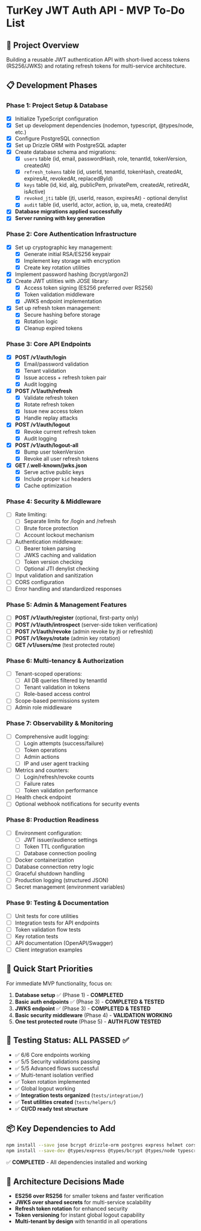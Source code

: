 # TurKey JWT Auth API - MVP To-Do List

## 🎯 Project Overview
Building a reusable JWT authentication API with short-lived access tokens (RS256/JWKS) and rotating refresh tokens for multi-service architecture.

## 📋 Development Phases

### Phase 1: Project Setup & Database
- [x] Initialize TypeScript configuration
- [x] Set up development dependencies (nodemon, typescript, @types/node, etc.)
- [x] Configure PostgreSQL connection
- [x] Set up Drizzle ORM with PostgreSQL adapter
- [x] Create database schema and migrations:
  - [x] `users` table (id, email, passwordHash, role, tenantId, tokenVersion, createdAt)
  - [x] `refresh_tokens` table (id, userId, tenantId, tokenHash, createdAt, expiresAt, revokedAt, replacedById)
  - [x] `keys` table (id, kid, alg, publicPem, privatePem, createdAt, retiredAt, isActive)
  - [x] `revoked_jti` table (jti, userId, reason, expiresAt) - optional denylist
  - [x] `audit` table (id, userId, actor, action, ip, ua, meta, createdAt)
- [x] **Database migrations applied successfully**
- [x] **Server running with key generation**

### Phase 2: Core Authentication Infrastructure
- [x] Set up cryptographic key management:
  - [x] Generate initial RSA/ES256 keypair
  - [x] Implement key storage with encryption
  - [x] Create key rotation utilities
- [x] Implement password hashing (bcrypt/argon2)
- [x] Create JWT utilities with JOSE library:
  - [x] Access token signing (ES256 preferred over RS256)
  - [x] Token validation middleware
  - [x] JWKS endpoint implementation
- [x] Set up refresh token management:
  - [x] Secure hashing before storage
  - [x] Rotation logic
  - [x] Cleanup expired tokens

### Phase 3: Core API Endpoints
- [x] **POST /v1/auth/login**
  - [x] Email/password validation
  - [x] Tenant validation
  - [x] Issue access + refresh token pair
  - [x] Audit logging
- [x] **POST /v1/auth/refresh**
  - [x] Validate refresh token
  - [x] Rotate refresh token
  - [x] Issue new access token
  - [x] Handle replay attacks
- [x] **POST /v1/auth/logout**
  - [x] Revoke current refresh token
  - [x] Audit logging
- [x] **POST /v1/auth/logout-all**
  - [x] Bump user tokenVersion
  - [x] Revoke all user refresh tokens
- [x] **GET /.well-known/jwks.json**
  - [x] Serve active public keys
  - [x] Include proper `kid` headers
  - [x] Cache optimization

### Phase 4: Security & Middleware
- [ ] Rate limiting:
  - [ ] Separate limits for /login and /refresh
  - [ ] Brute force protection
  - [ ] Account lockout mechanism
- [ ] Authentication middleware:
  - [ ] Bearer token parsing
  - [ ] JWKS caching and validation
  - [ ] Token version checking
  - [ ] Optional JTI denylist checking
- [ ] Input validation and sanitization
- [ ] CORS configuration
- [ ] Error handling and standardized responses

### Phase 5: Admin & Management Features
- [ ] **POST /v1/auth/register** (optional, first-party only)
- [ ] **POST /v1/auth/introspect** (server-side token verification)
- [ ] **POST /v1/auth/revoke** (admin revoke by jti or refreshId)
- [ ] **POST /v1/keys/rotate** (admin key rotation)
- [ ] **GET /v1/users/me** (test protected route)

### Phase 6: Multi-tenancy & Authorization
- [ ] Tenant-scoped operations:
  - [ ] All DB queries filtered by tenantId
  - [ ] Tenant validation in tokens
  - [ ] Role-based access control
- [ ] Scope-based permissions system
- [ ] Admin role middleware

### Phase 7: Observability & Monitoring
- [ ] Comprehensive audit logging:
  - [ ] Login attempts (success/failure)
  - [ ] Token operations
  - [ ] Admin actions
  - [ ] IP and user agent tracking
- [ ] Metrics and counters:
  - [ ] Login/refresh/revoke counts
  - [ ] Failure rates
  - [ ] Token validation performance
- [ ] Health check endpoint
- [ ] Optional webhook notifications for security events

### Phase 8: Production Readiness
- [ ] Environment configuration:
  - [ ] JWT issuer/audience settings
  - [ ] Token TTL configuration
  - [ ] Database connection pooling
- [ ] Docker containerization
- [ ] Database connection retry logic
- [ ] Graceful shutdown handling
- [ ] Production logging (structured JSON)
- [ ] Secret management (environment variables)

### Phase 9: Testing & Documentation
- [ ] Unit tests for core utilities
- [ ] Integration tests for API endpoints
- [ ] Token validation flow tests
- [ ] Key rotation tests
- [ ] API documentation (OpenAPI/Swagger)
- [ ] Client integration examples

## 🚀 Quick Start Priorities

For immediate MVP functionality, focus on:
1. **Database setup** ✅ (Phase 1) - **COMPLETED**
2. **Basic auth endpoints** ✅ (Phase 3) - **COMPLETED & TESTED**
3. **JWKS endpoint** ✅ (Phase 3) - **COMPLETED & TESTED**
4. **Basic security middleware** (Phase 4) - **VALIDATION WORKING**
5. **One test protected route** (Phase 5) - **AUTH FLOW TESTED**

## 🧪 **Testing Status: ALL PASSED** ✅
- ✅ 6/6 Core endpoints working
- ✅ 5/5 Security validations passing  
- ✅ 5/5 Advanced flows successful
- ✅ Multi-tenant isolation verified
- ✅ Token rotation implemented
- ✅ Global logout working
- ✅ **Integration tests organized** (`tests/integration/`)
- ✅ **Test utilities created** (`tests/helpers/`)
- ✅ **CI/CD ready test structure**

## 📦 Key Dependencies to Add

```bash
npm install --save jose bcrypt drizzle-orm postgres express helmet cors express-rate-limit
npm install --save-dev @types/express @types/bcrypt @types/node typescript nodemon drizzle-kit
```
✅ **COMPLETED** - All dependencies installed and working

## 🔑 Architecture Decisions Made
- **ES256 over RS256** for smaller tokens and faster verification
- **JWKS over shared secrets** for multi-service scalability
- **Refresh token rotation** for enhanced security
- **Token versioning** for instant global logout capability
- **Multi-tenant by design** with tenantId in all operations